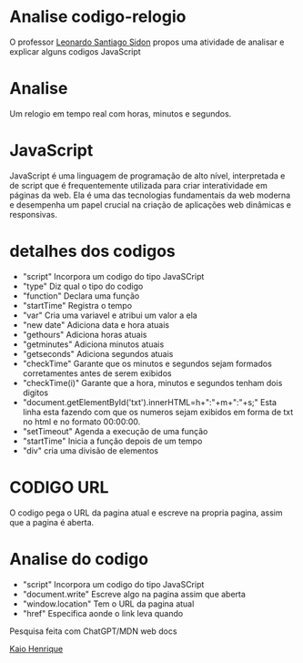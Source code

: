 # Analise codigo-relogio

 O professor [Leonardo Santiago Sidon](https://github.com/LeonardoRochaMarista) propos uma atividade de analisar e explicar alguns codigos JavaScript

# Analise 

 Um relogio em tempo real com horas, minutos e segundos.


 # JavaScript

 JavaScript é uma linguagem de programação de alto nível, interpretada e de script que é frequentemente utilizada para criar interatividade em páginas da web. Ela é uma das tecnologias fundamentais da web moderna e desempenha um papel crucial na criação de aplicações web dinâmicas e responsivas.

# detalhes dos codigos

* "script" Incorpora um codigo do tipo JavaSCript
* "type" Diz qual o tipo do codigo
* "function" Declara uma função
* "startTime" Registra o tempo
* "var" Cria uma variavel e atribui um valor a ela
* "new date" Adiciona data e hora atuais
* "gethours" Adiciona horas atuais
* "getminutes" Adiciona minutos atuais
* "getseconds" Adiciona segundos atuais
* "checkTime" Garante que os minutos e segundos sejam formados corretamentes antes de serem exibidos
* "checkTime(i)" Garante que a hora, minutos e segundos tenham dois digitos
* "document.getElementById('txt').innerHTML=h+":"+m+":"+s;" Esta linha esta fazendo com que os numeros sejam exibidos em forma de txt no html e no formato 00:00:00.
* "setTimeout" Agenda a execução de uma função 
* "startTime" Inicia a função depois de um tempo
* "div" cria uma divisão de elementos



# CODIGO URL

 O codigo pega o URL da pagina atual e escreve na propria pagina, assim que a pagina é aberta.


# Analise do codigo

* "script" Incorpora um codigo do tipo JavaSCript
* "document.write" Escreve algo na pagina assim que aberta
* "window.location" Tem o URL da pagina atual
* "href" Especifica aonde o link leva quando



Pesquisa feita com ChatGPT/MDN web docs

[Kaio Henrique](https://github.com/kaiohen)